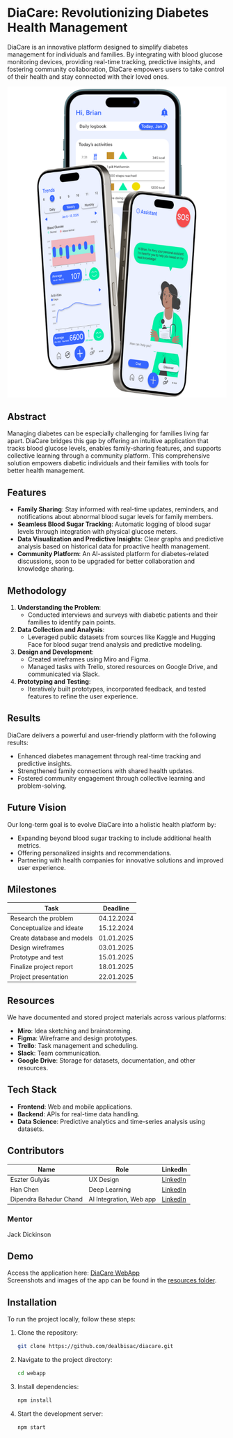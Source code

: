 # DiaCare: Revolutionizing Diabetes Health Management

DiaCare is an innovative platform designed to simplify diabetes management for individuals and families. By integrating with blood glucose monitoring devices, providing real-time tracking, predictive insights, and fostering community collaboration, DiaCare empowers users to take control of their health and stay connected with their loved ones.

![Web App Prototype](resources/mobile.png)

## Abstract

Managing diabetes can be especially challenging for families living far apart. DiaCare bridges this gap by offering an intuitive application that tracks blood glucose levels, enables family-sharing features, and supports collective learning through a community platform. This comprehensive solution empowers diabetic individuals and their families with tools for better health management.

## Features

- **Family Sharing**: Stay informed with real-time updates, reminders, and notifications about abnormal blood sugar levels for family members.
- **Seamless Blood Sugar Tracking**: Automatic logging of blood sugar levels through integration with physical glucose meters.
- **Data Visualization and Predictive Insights**: Clear graphs and predictive analysis based on historical data for proactive health management.
- **Community Platform**: An AI-assisted platform for diabetes-related discussions, soon to be upgraded for better collaboration and knowledge sharing.

## Methodology

1. **Understanding the Problem**:
   - Conducted interviews and surveys with diabetic patients and their families to identify pain points.
2. **Data Collection and Analysis**:
   - Leveraged public datasets from sources like Kaggle and Hugging Face for blood sugar trend analysis and predictive modeling.
3. **Design and Development**:
   - Created wireframes using Miro and Figma.
   - Managed tasks with Trello, stored resources on Google Drive, and communicated via Slack.
4. **Prototyping and Testing**:
   - Iteratively built prototypes, incorporated feedback, and tested features to refine the user experience.

## Results

DiaCare delivers a powerful and user-friendly platform with the following results:
- Enhanced diabetes management through real-time tracking and predictive insights.
- Strengthened family connections with shared health updates.
- Fostered community engagement through collective learning and problem-solving.

## Future Vision

Our long-term goal is to evolve DiaCare into a holistic health platform by:
- Expanding beyond blood sugar tracking to include additional health metrics.
- Offering personalized insights and recommendations.
- Partnering with health companies for innovative solutions and improved user experience.

## Milestones

| Task                         | Deadline      |
|------------------------------|---------------|
| Research the problem         | 04.12.2024    |
| Conceptualize and ideate     | 15.12.2024    |
| Create database and models   | 01.01.2025    |
| Design wireframes            | 03.01.2025    |
| Prototype and test           | 15.01.2025    |
| Finalize project report      | 18.01.2025    |
| Project presentation         | 22.01.2025    |

## Resources

We have documented and stored project materials across various platforms:
- **Miro**: Idea sketching and brainstorming.
- **Figma**: Wireframe and design prototypes.
- **Trello**: Task management and scheduling.
- **Slack**: Team communication.
- **Google Drive**: Storage for datasets, documentation, and other resources.

## Tech Stack

- **Frontend**: Web and mobile applications.
- **Backend**: APIs for real-time data handling.
- **Data Science**: Predictive analytics and time-series analysis using datasets.

## Contributors

| Name                    | Role                       | LinkedIn  |
|-------------------------|----------------------------|-----------|
| Eszter Gulyás           | UX Design                 | [LinkedIn](https://www.linkedin.com/in/eszterguly%C3%A1s/) |
| Han Chen                | Deep Learning             | [LinkedIn](https://www.linkedin.com/in/hannah-a9a4a7273/) |
| Dipendra Bahadur Chand  | AI Integration, Web app   | [LinkedIn](https://www.linkedin.com/in/dealbisac/) |

### Mentor
Jack Dickinson

## Demo

Access the application here: [DiaCare WebApp](https://diacare-techlabs.vercel.app/)  
Screenshots and images of the app can be found in the [resources folder](https://github.com/dealbisac/diacare/tree/main/resources).

## Installation

To run the project locally, follow these steps:
1. Clone the repository:
   ```bash
   git clone https://github.com/dealbisac/diacare.git

2. Navigate to the project directory:
   ```bash
   cd webapp

3. Install dependencies:
   ```bash
   npm install

4. Start the development server:
   ```bash
   npm start
   
